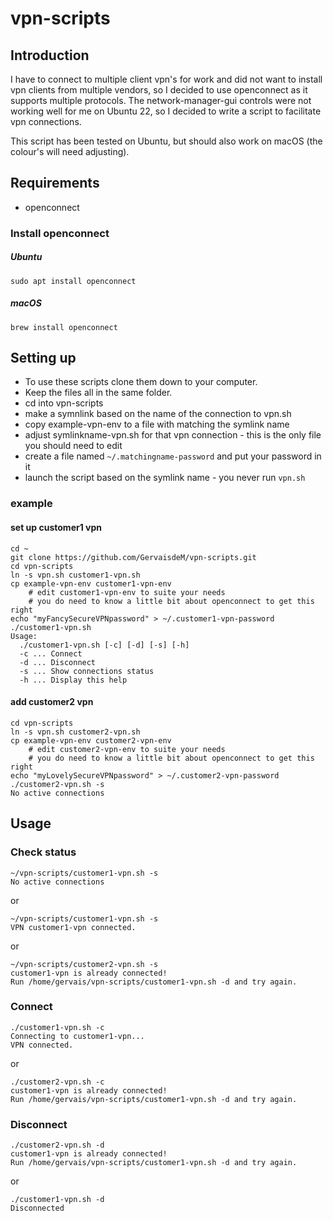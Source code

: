 # vpn-scripts

## Introduction
I have to connect to multiple client vpn's for work and did not want to install vpn clients from multiple vendors, so I decided to use openconnect as it supports multiple protocols. The network-manager-gui controls were not working well for me on Ubuntu 22, so I decided to write a script to facilitate vpn connections.

This script has been tested on Ubuntu, but should also work on macOS (the colour's will need adjusting).

## Requirements
* openconnect

### Install openconnect
##### Ubuntu
```
sudo apt install openconnect
```
##### macOS
```
brew install openconnect
```
## Setting up
* To use these scripts clone them down to your computer.
* Keep the files all in the same folder.
* cd into vpn-scripts
* make a symnlink based on the name of the connection to vpn.sh
* copy example-vpn-env to a file with matching the symlink name
* adjust symlinkname-vpn.sh for that vpn connection - this is the only file you should need to edit
* create a file named `~/.matchingname-password` and put your password in it
* launch the script based on the symlink name - you never run `vpn.sh`

### example
#### set up customer1 vpn

```
cd ~
git clone https://github.com/GervaisdeM/vpn-scripts.git
cd vpn-scripts
ln -s vpn.sh customer1-vpn.sh
cp example-vpn-env customer1-vpn-env
	# edit customer1-vpn-env to suite your needs
	# you do need to know a little bit about openconnect to get this right
echo "myFancySecureVPNpassword" > ~/.customer1-vpn-password
./customer1-vpn.sh
Usage:
  ./customer1-vpn.sh [-c] [-d] [-s] [-h]
  -c ... Connect
  -d ... Disconnect
  -s ... Show connections status
  -h ... Display this help
```
#### add customer2 vpn
```
cd vpn-scripts
ln -s vpn.sh customer2-vpn.sh
cp example-vpn-env customer2-vpn-env
	# edit customer2-vpn-env to suite your needs
	# you do need to know a little bit about openconnect to get this right
echo "myLovelySecureVPNpassword" > ~/.customer2-vpn-password
./customer2-vpn.sh -s
No active connections
```
## Usage
### Check status 

```
~/vpn-scripts/customer1-vpn.sh -s
No active connections
```
or
```
~/vpn-scripts/customer1-vpn.sh -s
VPN customer1-vpn connected.
```
or
```
~/vpn-scripts/customer2-vpn.sh -s
customer1-vpn is already connected!
Run /home/gervais/vpn-scripts/customer1-vpn.sh -d and try again.
```
### Connect
```
./customer1-vpn.sh -c
Connecting to customer1-vpn...
VPN connected.
```
or
```
./customer2-vpn.sh -c
customer1-vpn is already connected!
Run /home/gervais/vpn-scripts/customer1-vpn.sh -d and try again.
```
### Disconnect
```
./customer2-vpn.sh -d
customer1-vpn is already connected!
Run /home/gervais/vpn-scripts/customer1-vpn.sh -d and try again.
```
or
```
./customer1-vpn.sh -d
Disconnected
```